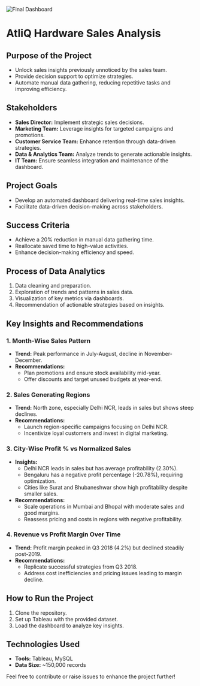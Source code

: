 
![Final Dashboard](https://github.com/user-attachments/assets/7ff6f16a-1c02-4b85-b3e1-bf68bb205534)

# AtliQ Hardware Sales Analysis

## Purpose of the Project
- Unlock sales insights previously unnoticed by the sales team.
- Provide decision support to optimize strategies.
- Automate manual data gathering, reducing repetitive tasks and improving efficiency.

## Stakeholders
- **Sales Director:** Implement strategic sales decisions.
- **Marketing Team:** Leverage insights for targeted campaigns and promotions.
- **Customer Service Team:** Enhance retention through data-driven strategies.
- **Data & Analytics Team:** Analyze trends to generate actionable insights.
- **IT Team:** Ensure seamless integration and maintenance of the dashboard.

## Project Goals
- Develop an automated dashboard delivering real-time sales insights.
- Facilitate data-driven decision-making across stakeholders.

## Success Criteria
- Achieve a 20% reduction in manual data gathering time.
- Reallocate saved time to high-value activities.
- Enhance decision-making efficiency and speed.

## Process of Data Analytics
1. Data cleaning and preparation.
2. Exploration of trends and patterns in sales data.
3. Visualization of key metrics via dashboards.
4. Recommendation of actionable strategies based on insights.

## Key Insights and Recommendations
### 1. Month-Wise Sales Pattern
- **Trend:** Peak performance in July-August, decline in November-December.
- **Recommendations:** 
  - Plan promotions and ensure stock availability mid-year.
  - Offer discounts and target unused budgets at year-end.

### 2. Sales Generating Regions
- **Trend:** North zone, especially Delhi NCR, leads in sales but shows steep declines.
- **Recommendations:** 
  - Launch region-specific campaigns focusing on Delhi NCR.
  - Incentivize loyal customers and invest in digital marketing.

### 3. City-Wise Profit % vs Normalized Sales
- **Insights:**
  - Delhi NCR leads in sales but has average profitability (2.30%).
  - Bengaluru has a negative profit percentage (-20.78%), requiring optimization.
  - Cities like Surat and Bhubaneshwar show high profitability despite smaller sales.
- **Recommendations:** 
  - Scale operations in Mumbai and Bhopal with moderate sales and good margins.
  - Reassess pricing and costs in regions with negative profitability.

### 4. Revenue vs Profit Margin Over Time
- **Trend:** Profit margin peaked in Q3 2018 (4.2%) but declined steadily post-2019.
- **Recommendations:**
  - Replicate successful strategies from Q3 2018.
  - Address cost inefficiencies and pricing issues leading to margin decline.

## How to Run the Project
1. Clone the repository.
2. Set up Tableau with the provided dataset.
3. Load the dashboard to analyze key insights.

## Technologies Used
- **Tools:** Tableau, MySQL
- **Data Size:** ~150,000 records

Feel free to contribute or raise issues to enhance the project further!
